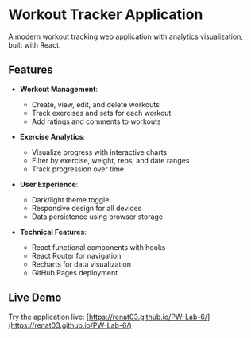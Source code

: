 # Workout Tracker Application

A modern workout tracking web application with analytics visualization, built with React.

## Features

- **Workout Management**:
  - Create, view, edit, and delete workouts
  - Track exercises and sets for each workout
  - Add ratings and comments to workouts

- **Exercise Analytics**:
  - Visualize progress with interactive charts
  - Filter by exercise, weight, reps, and date ranges
  - Track progression over time

- **User Experience**:
  - Dark/light theme toggle
  - Responsive design for all devices
  - Data persistence using browser storage

- **Technical Features**:
  - React functional components with hooks
  - React Router for navigation
  - Recharts for data visualization
  - GitHub Pages deployment

## Live Demo

Try the application live: [https://renat03.github.io/PW-Lab-6/](https://renat03.github.io/PW-Lab-6/)